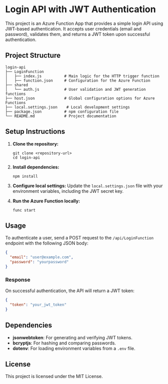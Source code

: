 # Login API with JWT Authentication

This project is an Azure Function App that provides a simple login API using JWT-based authentication. It accepts user credentials (email and password), validates them, and returns a JWT token upon successful authentication.

## Project Structure

```
login-api
├── LoginFunction
│   ├── index.js          # Main logic for the HTTP trigger function
│   ├── function.json     # Configuration for the Azure Function
├── shared
│   └── auth.js           # User validation and JWT generation functions
├── host.json             # Global configuration options for Azure Functions
├── local.settings.json    # Local development settings
├── package.json          # npm configuration file
└── README.md             # Project documentation
```

## Setup Instructions

1. **Clone the repository:**
   ```
   git clone <repository-url>
   cd login-api
   ```

2. **Install dependencies:**
   ```
   npm install
   ```

3. **Configure local settings:**
   Update the `local.settings.json` file with your environment variables, including the JWT secret key.

4. **Run the Azure Function locally:**
   ```
   func start
   ```

## Usage

To authenticate a user, send a POST request to the `/api/LoginFunction` endpoint with the following JSON body:

```json
{
  "email": "user@example.com",
  "password": "yourpassword"
}
```

### Response

On successful authentication, the API will return a JWT token:

```json
{
  "token": "your_jwt_token"
}
```

## Dependencies

- **jsonwebtoken**: For generating and verifying JWT tokens.
- **bcryptjs**: For hashing and comparing passwords.
- **dotenv**: For loading environment variables from a `.env` file.

## License

This project is licensed under the MIT License.